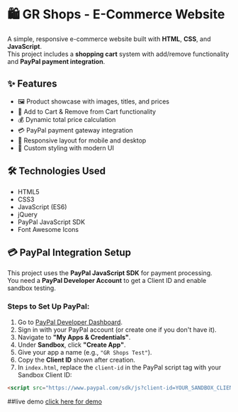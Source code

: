 
# 🛍️ GR Shops - E-Commerce Website

A simple, responsive e-commerce website built with **HTML**, **CSS**, and **JavaScript**.  
This project includes a **shopping cart** system with add/remove functionality and **PayPal payment integration**.

## ✨ Features

- 🖼️ Product showcase with images, titles, and prices
- 🛒 Add to Cart & Remove from Cart functionality
- 💰 Dynamic total price calculation
- 💳 PayPal payment gateway integration
- 📱 Responsive layout for mobile and desktop
- 🎨 Custom styling with modern UI

## 🛠️ Technologies Used

- HTML5
- CSS3
- JavaScript (ES6)
- jQuery
- PayPal JavaScript SDK
- Font Awesome Icons

## 💳 PayPal Integration Setup

This project uses the **PayPal JavaScript SDK** for payment processing.  
You need a **PayPal Developer Account** to get a Client ID and enable sandbox testing.

### Steps to Set Up PayPal:

1. Go to [PayPal Developer Dashboard](https://developer.paypal.com/).  
2. Sign in with your PayPal account (or create one if you don't have it).  
3. Navigate to **"My Apps & Credentials"**.  
4. Under **Sandbox**, click **"Create App"**.  
5. Give your app a name (e.g., `"GR Shops Test"`).  
6. Copy the **Client ID** shown after creation.  
7. In `index.html`, replace the `client-id` in the PayPal script tag with your Sandbox Client ID:

```html
<script src="https://www.paypal.com/sdk/js?client-id=YOUR_SANDBOX_CLIENT_ID&currency=USD"></script>
```
##live demo
[click here for demo](https://coder11293.github.io/GR-shops-Ecommerce/)








